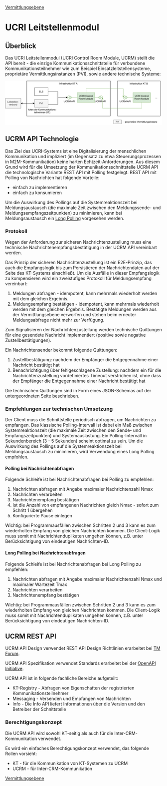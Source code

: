 [Vermittlungsebene](messaging.md)

# UCRI Leitstellenmodul

## Überblick

Das UCRI Leitstellenmodul (UCRI Control Room Module, UCRM) stellt die API bereit - die einzige Kommunikationsschnittstelle für verbundene Kommunikationsteilnehmer wie zum Beispiel Einsatzleitstellensysteme, proprietäre Vermittlungsinstanzen (PVI), sowie andere technische Systeme:

![UCRI Leitstellenmodul](ucrm.drawio.svg)

## UCRM API Technologie

Das Ziel des UCRI-Systems ist eine Digitalisierung der menschlichen Kommunikation und impliziert (im Gegensatz zu etwa Steuerungsprozessen in M2M-Kommunikation) keine harten Echtzeit-Anforderungen. Aus diesem Grund wird für die Umsetzung der Kommunikationsschnittstelle UCRM API die technologische Variante REST API mit Polling festgelegt. REST API mit Polling von Nachrichten hat folgende Vorteile:

- einfach zu implementieren
- einfach zu konsumieren

Um die Auswirkung des Pollings auf die Systemreaktionszeit bei Meldungsaustausch (die maximale Zeit zwischen den Meldungssende- und Meldungsempfangszeitpunkten) zu minimieren, kann bei Meldungsaustausch ein [Long Polling](https://de.wikipedia.org/wiki/Long_Polling) vorgesehen werden.

### Protokoll

Wegen der Anforderung zur sicheren Nachrichtenzustellung muss eine technische Nachrichtenempfangsbestätigung in der UCRM API vereinbart werden.

Das Prinzip der sicheren Nachrichtenzustellung ist ein E2E-Prinzip, das auch die Empfangslogik bis zum Persistieren der Nachrichtendaten auf der Seite des KT-Systems einschließt. Um die Ausfälle in dieser Empfangslogik zu kompensieren wird ein zweistufiges Protokoll für Meldungsempfang vereinbart:

1. Meldungen abfragen - idempotent, kann mehrmals wiederholt werden mit dem gleichen Ergebnis.
2. Meldungsempfang bestätigen - idempotent, kann mehrmals wiederholt werden mit dem gleichen Ergebnis. Bestätigte Meldungen werden aus der Vermittlungsebene verworfen und stehen beim erneuter Meldungsabfrage nicht mehr zur Verfügung.

Zum Signalisieren der Nachrichtenzustellung werden technische Quittungen für eine gesendete Nachricht implementiert (positive sowie negative Zustellbestätigungen).

Ein Nachrichtensender bekommt folgende Quittungen:

1. Zustellbestätigung: nachdem der Empfänger die Entgegennahme einer Nachricht bestätigt hat
2. Benachrichtigung über fehlgeschlagene Zustellung: nachdem ein für die Nachrichtenzustellung vordefiniertes Timeout verstrichen ist, ohne dass der Empfänger die Entgegennahme einer Nachricht bestätigt hat

Die technischen Quittungen sind in Form eines JSON-Schemas auf der untergeordneten Seite beschrieben.

### Empfehlungen zur technischen Umsetzung

Der Client muss die Schnittstelle periodisch abfragen, um Nachrichten zu empfangen. Das klassische Polling-Intervall ist dabei ein Maß zwischen Systemreaktionszeit (die maximale Zeit zwischen den Sende- und Empfangszeitpunkten) und Systemauslastung. Ein Polling-Intervall in Sekundenbereich (3 - 5 Sekunden) scheint optimal zu sein. Um die Auswirkung des Pollings auf die Systemreaktionszeit bei Meldungsaustausch zu minimieren, wird Verwendung eines Long Polling empfohlen.

#### Polling bei Nachrichtenabfragen

Folgende Schleife ist bei Nachrichtenabfragen bei Polling zu empfehlen:

1. Nachrichten abfragen mit Angabe maximaler Nachrichtenzahl Nmax
2. Nachrichten verarbeiten
3. Nachrichtenempfang bestätigen
4. Ist die Anzahl von empfangenen Nachrichten gleich Nmax - sofort zum Schritt 1 übergehen
5. Konfigurierte Pause einlegen

Wichtig: bei Programmausfällen zwischen Schritten 2 und 3 kann es zum wiederholten Empfang von gleichen Nachrichten kommen. Die Client-Logik muss somit mit Nachrichtenduplikaten umgehen können, z.B. unter Berücksichtigung von eindeutigen Nachrichten-ID.

#### Long Polling bei Nachrichtenabfragen

Folgende Schleife ist bei Nachrichtenabfragen bei Long Polling zu empfehlen:

1. Nachrichten abfragen mit Angabe maximaler Nachrichtenzahl Nmax und maximaler Wartezeit Tmax
2. Nachrichten verarbeiten
3. Nachrichtenempfang bestätigen

Wichtig: bei Programmausfällen zwischen Schritten 2 und 3 kann es zum wiederholten Empfang von gleichen Nachrichten kommen. Die Client-Logik muss somit mit Nachrichtenduplikaten umgehen können, z.B. unter Berücksichtigung von eindeutigen Nachrichten-ID.

## UCRM REST API

UCRM API Design verwendet REST API Design Richtlinien erarbeitet bei [TM Forum](https://www.tmforum.org/).

UCRM API Spezifikation verwendet Standards erarbeitet bei der [OpenAPI Initiative](https://www.openapis.org/).

UCRM API ist in folgende fachliche Bereiche aufgeteilt:

- KT-Registry - Abfragen von Eigenschaften der registrierten Kommunikationsteilnehmer
- Messaging - Versenden und Empfangen von Nachrichten
- Info - Die Info API liefert Informationen über die Version und den Betreiber der Schnittstelle

### Berechtigungskonzept

Die UCRM API wird sowohl KT-seitig als auch für die Inter-CRM-Kommunikation verwendet.

Es wird ein einfaches Berechtigungskonzept verwendet, das folgende Rollen vorsieht:

- KT - für die Kommunikation von KT-Systemen zu UCRM
- UCRM - für Inter-CRM-Kommunikation

[Vermittlungsebene](messaging.md)